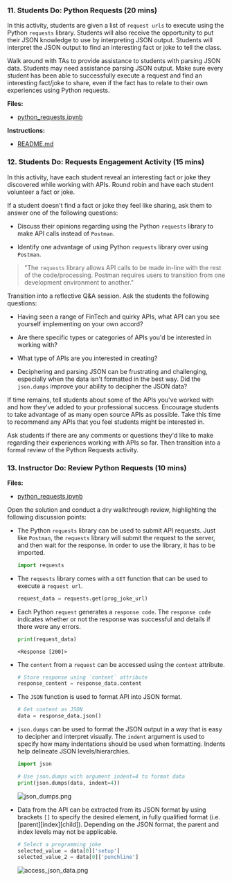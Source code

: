 ### 11. Students Do: Python Requests (20 mins)

In this activity, students are given a list of `request urls` to execute using the Python `requests` library. Students will also receive the opportunity to put their JSON knowledge to use by interpreting JSON output. Students will interpret the JSON output to find an interesting fact or joke to tell the class.

Walk around with TAs to provide assistance to students with parsing JSON data. Students may need assistance parsing JSON output. Make sure every student has been able to successfully execute a request and find an interesting fact/joke to share, even if the fact has to relate to their own experiences using Python requests.

**Files:**

* [python_requests.ipynb](Activities/11-Stu_Python_Requests/Unsolved/python_requests.ipynb)

**Instructions:**

* [README.md](Activities/11-Stu_Python_Requests/README.md)

### 12. Students Do: Requests Engagement Activity (15 mins)

In this activity, have each student reveal an interesting fact or joke they discovered while working with APIs. Round robin and have each student volunteer a fact or joke.

If a student doesn't find a fact or joke they feel like sharing, ask them to answer one of the following questions:

* Discuss their opinions regarding using the Python `requests` library to make API calls instead of `Postman`.

* Identify one advantage of using Python `requests` library over using `Postman`.

> "The `requests` library allows API calls to be made in-line with the rest of the code/processing. Postman requires users to transition from one development environment to another."

Transition into a reflective Q&A session. Ask the students the following questions:

* Having seen a range of FinTech and quirky APIs, what API can you see yourself implementing on your own accord?

* Are there specific types or categories of APIs you'd be interested in working with?

* What type of APIs are you interested in creating?

* Deciphering and parsing JSON can be frustrating and challenging, especially when the data isn't formatted in the best way. Did the `json.dumps` improve your ability to decipher the JSON data?

If time remains, tell students about some of the APIs you've worked with and how they've added to your professional success. Encourage students to take advantage of as many open source APIs as possible. Take this time to recommend any APIs that you feel students might be interested in.

Ask students if there are any comments or questions they'd like to make regarding their experiences working with APIs so far. Then transition into a formal review of the Python Requests activity.

### 13. Instructor Do: Review Python Requests (10 mins)

**Files:**

* [python_requests.ipynb](Activities/11-Stu_Python_Requests/Solved/python_requests.ipynb)

Open the solution and conduct a dry walkthrough review, highlighting the following discussion points:

* The Python `requests` library can be used to submit API requests. Just like `Postman`, the `requests` library will submit the request to the server, and then wait for the response. In order to use the library, it has to be imported.

  ```python
  import requests
  ```

* The `requests` library comes with a `GET` function that can be used to execute a `request url`.

  ```python
  request_data = requests.get(prog_joke_url)
  ```

* Each Python `request` generates a `response code`. The `response code` indicates whether or not the response was successful and details if there were any errors.

  ```python
  print(request_data)
  ```

  ```
  <Response [200]>
  ```

* The `content` from a `request` can be accessed using the `content` attribute.

  ```python
  # Store response using `content` attribute
  response_content = response_data.content
  ```

* The `JSON` function is used to format API into JSON format.

  ```python
  # Get content as JSON
  data = response_data.json()
  ```

* `json.dumps` can be used to format the JSON output in a way that is easy to decipher and interpret visually. The `indent` argument is used to specify how many indentations should be used when formatting. Indents help delineate JSON levels/hierarchies.

  ```python
  import json

  # Use json.dumps with argument indent=4 to format data
  print(json.dumps(data, indent=4))
  ```

  ![json_dumps.png](Images/json_dumps.png)

* Data from the API can be extracted from its JSON format by using brackets `[]` to specify the desired element, in fully qualified format (i.e. [parent][index][child]). Depending on the JSON format, the parent and index levels may not be applicable.

  ```python
  # Select a programming joke
  selected_value = data[0]['setup']
  selected_value_2 = data[0]['punchline']
  ```

  ![access_json_data.png](Images/access_json_data.png)
